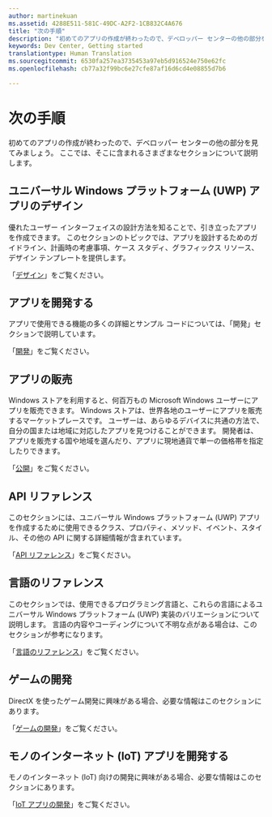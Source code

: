 ```yaml
---
author: martinekuan
ms.assetid: 4288E511-581C-49DC-A2F2-1CB832C4A676
title: "次の手順"
description: "初めてのアプリの作成が終わったので、デベロッパー センターの他の部分を見てみましょう。 ここでは、デベロッパー センターの他の部分に含まれるさまざまなセクションについて説明します。"
keywords: Dev Center, Getting started
translationtype: Human Translation
ms.sourcegitcommit: 6530fa257ea3735453a97eb5d916524e750e62fc
ms.openlocfilehash: cb77a32f99bc6e27cfe87af16d6cd4e08855d7b6

---
```

# 次の手順

初めてのアプリの作成が終わったので、デベロッパー センターの他の部分を見てみましょう。 ここでは、そこに含まれるさまざまなセクションについて説明します。

## ユニバーサル Windows プラットフォーム (UWP) アプリのデザイン


優れたユーザー インターフェイスの設計方法を知ることで、引き立ったアプリを作成できます。 このセクションのトピックでは、アプリを設計するためのガイドライン、計画時の考慮事項、ケース スタディ、グラフィックス リソース、デザイン テンプレートを提供します。

「[デザイン](http://go.microsoft.com/fwlink/p/?LinkId=533896)」をご覧ください。

## アプリを開発する


アプリで使用できる機能の多くの詳細とサンプル コードについては、「開発」セクションで説明しています。

「[開発](http://go.microsoft.com/fwlink/p/?LinkId=529575)」をご覧ください。

## アプリの販売


Windows ストアを利用すると、何百万もの Microsoft Windows ユーザーにアプリを販売できます。 Windows ストアは、世界各地のユーザーにアプリを販売するマーケットプレースです。 ユーザーは、あらゆるデバイスに共通の方法で、自分の国または地域に対応したアプリを見つけることができます。 開発者は、アプリを販売する国や地域を選んだり、アプリに現地通貨で単一の価格帯を指定したりできます。

「[公開](http://go.microsoft.com/fwlink/p/?linkid=268275)」をご覧ください。

## API リファレンス


このセクションには、ユニバーサル Windows プラットフォーム (UWP) アプリを作成するために使用できるクラス、プロパティ、メソッド、イベント、スタイル、その他の API に関する詳細情報が含まれています。

「[API リファレンス](https://msdn.microsoft.com/en-us/library/windows/apps/br211369.aspx)」をご覧ください。

## 言語のリファレンス


このセクションでは、使用できるプログラミング言語と、これらの言語によるユニバーサル Windows プラットフォーム (UWP) 実装のバリエーションについて説明します。 言語の内容やコーディングについて不明な点がある場合は、このセクションが参考になります。

「[言語のリファレンス](http://go.microsoft.com/fwlink/p/?LinkId=534184)」をご覧ください。

## ゲームの開発


DirectX を使ったゲーム開発に興味がある場合、必要な情報はこのセクションにあります。

「[ゲームの開発](http://go.microsoft.com/fwlink/p/?LinkId=534184)」をご覧ください。

## モノのインターネット (IoT) アプリを開発する


モノのインターネット (IoT) 向けの開発に興味がある場合、必要な情報はこのセクションにあります。

「[IoT アプリの開発](http://go.microsoft.com/fwlink/p/?LinkId=534186)」をご覧ください。

 

 







<!--HONumber=Jun16_HO4-->


